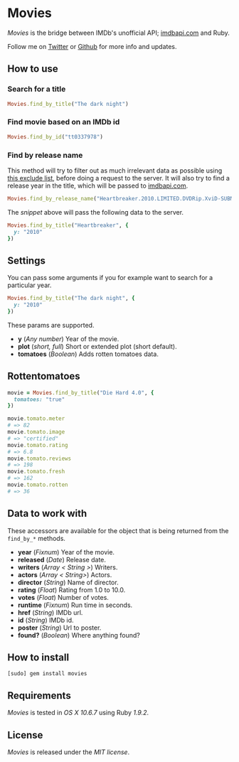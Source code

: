 # Movies

*Movies* is the bridge between IMDb's unofficial API; [imdbapi.com](http://imdbapi.com/) and Ruby.

Follow me on [Twitter](http://twitter.com/linusoleander) or [Github](https://github.com/oleander/) for more info and updates.

## How to use

### Search for a title

```` ruby
Movies.find_by_title("The dark night")
````

### Find movie based on an IMDb id

```` ruby
Movies.find_by_id("tt0337978")
````

### Find by release name

This method will try to filter out as much irrelevant data as possible using [this exclude list](https://github.com/oleander/Movies/blob/master/lib/movies/exclude.yml), before doing a request to the server.
It will also try to find a release year in the title, which will be passed to [imdbapi.com](http://imdbapi.com/).

```` ruby
Movies.find_by_release_name("Heartbreaker.2010.LIMITED.DVDRip.XviD-SUBMERGE")
````

The *snippet* above will pass the following data to the server.

```` ruby
Movies.find_by_title("Heartbreaker", {
  y: "2010"
})
````

## Settings

You can pass some arguments if you for example want to search for a particular year.

```` ruby
Movies.find_by_title("The dark night", {
  y: "2010"
})
````

These params are supported.

- **y** (*Any number*) Year of the movie.
- **plot** (*short, full*) Short or extended plot (short default).
- **tomatoes** (*Boolean*) Adds rotten tomatoes data.

## Rottentomatoes

```` ruby
movie = Movies.find_by_title("Die Hard 4.0", {
  tomatoes: "true"
})

movie.tomato.meter
# => 82
movie.tomato.image
# => "certified"
movie.tomato.rating
# => 6.8
movie.tomato.reviews
# => 198
movie.tomato.fresh
# => 162
movie.tomato.rotten
# => 36
````

## Data to work with

These accessors are available for the object that is being returned from the `find_by_*` methods.

- **year** (*Fixnum*) Year of the movie.
- **released** (*Date*) Release date.
- **writers** (*Array < String >*) Writers.
- **actors** (*Array < String>*) Actors.
- **director** (*String*) Name of director.
- **rating** (*Float*) Rating from 1.0 to 10.0.
- **votes** (*Float*) Number of votes.
- **runtime** (*Fixnum*) Run time in seconds.
- **href** (*String*) IMDb url.
- **id** (*String*) IMDb id.
- **poster** (*String*) Url to poster.
- **found?** (*Boolean*) Where anything found?

## How to install

    [sudo] gem install movies

## Requirements

*Movies* is tested in *OS X 10.6.7* using Ruby *1.9.2*.

## License

*Movies* is released under the *MIT license*.